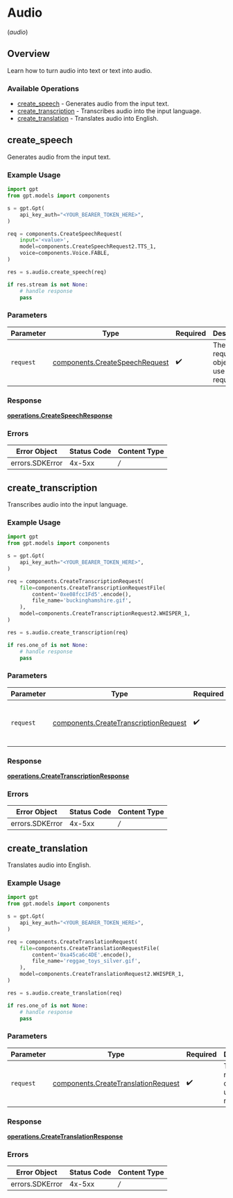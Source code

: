 # Audio
(*audio*)

## Overview

Learn how to turn audio into text or text into audio.

### Available Operations

* [create_speech](#create_speech) - Generates audio from the input text.
* [create_transcription](#create_transcription) - Transcribes audio into the input language.
* [create_translation](#create_translation) - Translates audio into English.

## create_speech

Generates audio from the input text.

### Example Usage

```python
import gpt
from gpt.models import components

s = gpt.Gpt(
    api_key_auth="<YOUR_BEARER_TOKEN_HERE>",
)

req = components.CreateSpeechRequest(
    input='<value>',
    model=components.CreateSpeechRequest2.TTS_1,
    voice=components.Voice.FABLE,
)

res = s.audio.create_speech(req)

if res.stream is not None:
    # handle response
    pass
```

### Parameters

| Parameter                                                                        | Type                                                                             | Required                                                                         | Description                                                                      |
| -------------------------------------------------------------------------------- | -------------------------------------------------------------------------------- | -------------------------------------------------------------------------------- | -------------------------------------------------------------------------------- |
| `request`                                                                        | [components.CreateSpeechRequest](../../models/components/createspeechrequest.md) | :heavy_check_mark:                                                               | The request object to use for the request.                                       |


### Response

**[operations.CreateSpeechResponse](../../models/operations/createspeechresponse.md)**
### Errors

| Error Object    | Status Code     | Content Type    |
| --------------- | --------------- | --------------- |
| errors.SDKError | 4x-5xx          | */*             |

## create_transcription

Transcribes audio into the input language.

### Example Usage

```python
import gpt
from gpt.models import components

s = gpt.Gpt(
    api_key_auth="<YOUR_BEARER_TOKEN_HERE>",
)

req = components.CreateTranscriptionRequest(
    file=components.CreateTranscriptionRequestFile(
        content='0xe08fcc1Fd5'.encode(),
        file_name='buckinghamshire.gif',
    ),
    model=components.CreateTranscriptionRequest2.WHISPER_1,
)

res = s.audio.create_transcription(req)

if res.one_of is not None:
    # handle response
    pass
```

### Parameters

| Parameter                                                                                      | Type                                                                                           | Required                                                                                       | Description                                                                                    |
| ---------------------------------------------------------------------------------------------- | ---------------------------------------------------------------------------------------------- | ---------------------------------------------------------------------------------------------- | ---------------------------------------------------------------------------------------------- |
| `request`                                                                                      | [components.CreateTranscriptionRequest](../../models/components/createtranscriptionrequest.md) | :heavy_check_mark:                                                                             | The request object to use for the request.                                                     |


### Response

**[operations.CreateTranscriptionResponse](../../models/operations/createtranscriptionresponse.md)**
### Errors

| Error Object    | Status Code     | Content Type    |
| --------------- | --------------- | --------------- |
| errors.SDKError | 4x-5xx          | */*             |

## create_translation

Translates audio into English.

### Example Usage

```python
import gpt
from gpt.models import components

s = gpt.Gpt(
    api_key_auth="<YOUR_BEARER_TOKEN_HERE>",
)

req = components.CreateTranslationRequest(
    file=components.CreateTranslationRequestFile(
        content='0xa45ca6c4DE'.encode(),
        file_name='reggae_toys_silver.gif',
    ),
    model=components.CreateTranslationRequest2.WHISPER_1,
)

res = s.audio.create_translation(req)

if res.one_of is not None:
    # handle response
    pass
```

### Parameters

| Parameter                                                                                  | Type                                                                                       | Required                                                                                   | Description                                                                                |
| ------------------------------------------------------------------------------------------ | ------------------------------------------------------------------------------------------ | ------------------------------------------------------------------------------------------ | ------------------------------------------------------------------------------------------ |
| `request`                                                                                  | [components.CreateTranslationRequest](../../models/components/createtranslationrequest.md) | :heavy_check_mark:                                                                         | The request object to use for the request.                                                 |


### Response

**[operations.CreateTranslationResponse](../../models/operations/createtranslationresponse.md)**
### Errors

| Error Object    | Status Code     | Content Type    |
| --------------- | --------------- | --------------- |
| errors.SDKError | 4x-5xx          | */*             |
